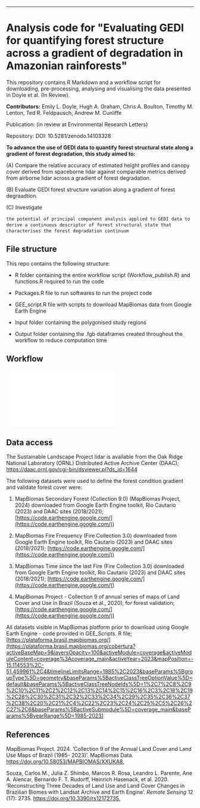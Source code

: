 ------------------------------------------------------------------------

# Analysis code for "Evaluating GEDI for quantifying forest structure across a gradient of degradation in Amazonian rainforests"

This repository contains R Markdown and a workflow script for downloading, pre-processing, analysing and visualising the data presented in Doyle et al. (In Review).

**Contributors:** Emily L. Doyle, Hugh A. Graham, Chris A. Boulton, Timothy M. Lenton, Ted R. Feldpausch, Andrew M. Cunliffe

Publication: (in review at Environmental Research Letters)

Repository: DOI: 10.5281/zenodo.14103328

**To advance the use of GEDI data to quantify forest structural state along a gradient of forest degradation, this study aimed to:**

(A) Compare the relative accuracy of estimated height profiles and canopy cover derived from spaceborne lidar against comparable metrics derived from airborne lidar across a gradient of forest degradation.

(B) Evaluate GEDI forest structure variation along a gradient of forest degraadtion.

(C) Investigate

    the potential of principal component analysis applied to GEDI data to derive a continuous descriptor of forest structural state that characterises the forest degradation continuum

## File structure

This repo contains the following structure:

-   R folder containing the entire workflow script (Workflow_publish.R) and functions.R required to run the code

-   Packages.R file to run softwares to run the project code

-   GEE_script.R file with scripts to download MapBiomas data from Google Earth Engine

-   Input folder containing the polygonised study regions

-   Output folder containing the .fgb dataframes created throughout the workflow to reduce computation time

## Workflow

![Methodological flowchart for the analytical pipeline in this study](images/Doyle%20et%20al%202025%20workflow(Figure2).pdf)

## Data access

The Sustainable Landscape Project lidar is available from the Oak Ridge National Laboratory (ORNL) Distributed Active Archive Center (DAAC); <https://daac.ornl.gov/cgi-bin/dsviewer.pl?ds_id=1644>

The following datasets were used to define the forest condition gradient and validate forest cover were:

1.  MapBiomas Secondary Forest (Collection 9.0) (MapBiomas Project, 2024) downloaded from Google Earth Engine toolkit, Rio Cautario (2023) and DAAC sites (2018/2021); [https://code.earthengine.google.com/](https://code.earthengine.google.com/))

2.  MapBiomas Fire Frequency (Fire Collection 3.0) downloaded from Google Earth Engine toolkit, Rio Cautario (2023) and DAAC sites (2018/2021); [https://code.earthengine.google.com/](https://code.earthengine.google.com/))

3.  MapBiomas Time since the last Fire (Fire Collection 3.0) downloaded from Google Earth Engine toolkit, Rio Cautario (2023) and DAAC sites (2018/2021); [https://code.earthengine.google.com/](https://code.earthengine.google.com/))

4.  MapBiomas Project - Collection 9 of annual series of maps of Land Cover and Use in Brazil (Souza et al., 2020), for forest validation; [https://code.earthengine.google.com/](https://code.earthengine.google.com/))

All datasets visible in MapBiomas platform prior to download using Google Earth Engine - code provided in GEE_Scripts. R file; [https://plataforma.brasil.mapbiomas.org/](https://plataforma.brasil.mapbiomas.org/cobertura?activeBaseMap=9&layersOpacity=100&activeModule=coverage&activeModuleContent=coverage%3Acoverage_main&activeYear=2023&mapPosition=-15.114553%2C-51.459961%2C4&timelineLimitsRange=1985%2C2023&baseParams%5BgroupType%5D=geometry&baseParams%5BactiveClassTreeOptionValue%5D=default&baseParams%5BactiveClassTreeNodeIds%5D=1%2C7%2C8%2C9%2C10%2C11%2C2%2C12%2C13%2C14%2C15%2C16%2C3%2C18%2C19%2C28%2C30%2C31%2C32%2C33%2C34%2C29%2C35%2C36%2C37%2C38%2C20%2C21%2C4%2C22%2C23%2C24%2C25%2C5%2C26%2C27%2C6&baseParams%5BactiveSubmodule%5D=coverage_main&baseParams%5ByearRange%5D=1985-2023)

## References

MapBiomas Project. 2024. ‘Collection 9 of the Annual Land Cover and Land Use Maps of Brazil (1985- 2023)’. MapBiomas Data. <https://doi.org/10.58053/MAPBIOMAS/XXUKA8.>

Souza, Carlos M., Julia Z. Shimbo, Marcos R. Rosa, Leandro L. Parente, Ane A. Alencar, Bernardo F. T. Rudorff, Heinrich Hasenack, et al. 2020. ‘Reconstructing Three Decades of Land Use and Land Cover Changes in Brazilian Biomes with Landsat Archive and Earth Engine’. *Remote Sensing* 12 (17): 2735. <https://doi.org/10.3390/rs12172735.>
